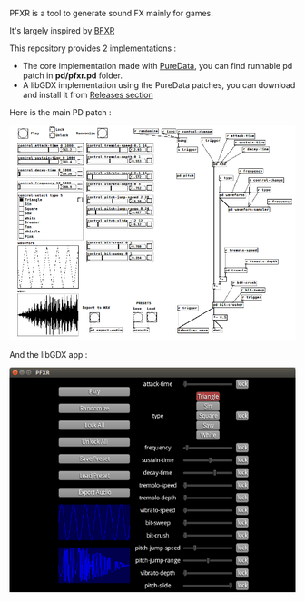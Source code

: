 
PFXR is a tool to generate sound FX mainly for games.

It's largely inspired by [BFXR](https://www.bfxr.net/)

This repository provides 2 implementations : 

* The core implementation made with [PureData](https://puredata.info/), you can find runnable pd patch in **pd/pfxr.pd** folder.
* A libGDX implementation using the PureData patches, you can download and install it from [Releases section](https://github.com/mgsx-dev/pfxr/releases)

Here is the main PD patch :

![PD patch](images/pd.png)

And the libGDX app :

![PD patch](images/pfxr.png)
